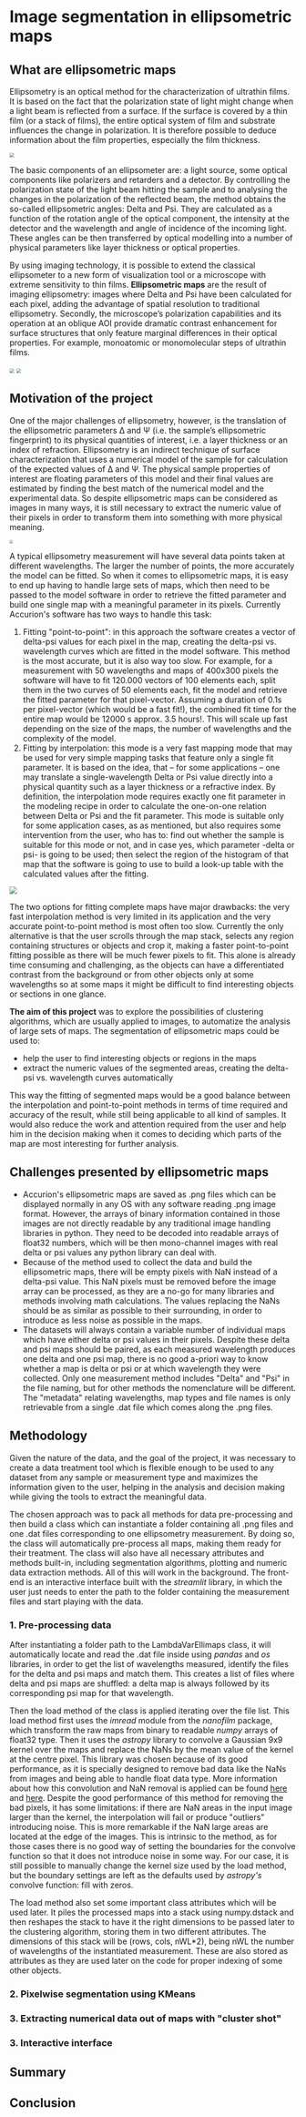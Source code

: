 # Image segmentation in ellipsometric maps

## What are ellipsometric maps

Ellipsometry is an optical method for the characterization of ultrathin films. It is based on the fact that the polarization state of light might change when a light beam is reflected from a surface. If the surface is covered by a thin film (or a stack of films), the entire optical system of film and substrate influences the change in polarization. It is therefore possible to deduce information about the film properties, especially the film thickness. 

<img src="https://drive.google.com/uc?export=view&id=1Nm7_CDCdSev7ArlUdm3_fXhXLtrRbsCY" style="zoom: 50%;" />

The basic components of an ellipsometer are: a light source, some optical components like polarizers and retarders and a detector. By controlling the polarization state of the light beam hitting the sample and to analysing the changes in the polarization of the reflected beam, the method obtains the so-called ellipsometric angles: Delta and Psi. They are calculated as a function of the rotation angle of the optical component, the intensity at the detector and the wavelength and angle of incidence of the incoming light. These angles can be then transferred by optical modelling into a number of physical parameters like layer thickness or optical properties. 

By using imaging technology, it is possible to extend the classical ellipsometer to a new form of visualization tool or a microscope with extreme sensitivity to thin films. **Ellipsometric maps** are the result of imaging ellipsometry: images where Delta and Psi have been calculated for each pixel, adding the advantage of spatial resolution to traditional ellipsometry. Secondly, the microscope’s polarization capabilities and its operation at an oblique AOI provide dramatic contrast enhancement for surface structures that only feature marginal differences in their optical properties. For example, monoatomic or monomolecular steps of ultrathin films.

<img src="https://drive.google.com/uc?export=view&id=1YndisAtIWVBr0Z0ywrrljvOjBDRKXIcK" style="zoom:50%;" />

<img src="https://drive.google.com/uc?export=view&id=1n35Muz7p-kQtqDKtQCTUZgcC8nfbjXd2" style="zoom:50%;" />

## Motivation of the project

One of the major challenges of ellipsometry, however, is the translation of the ellipsometric parameters Δ and Ψ (i.e. the sample’s ellipsometric fingerprint) to its physical quantities of interest, i.e. a layer thickness or an index of refraction.  Ellipsometry is an indirect technique of surface characterization that uses a numerical model of the sample for calculation of the expected values of Δ and Ψ. The physical sample properties of interest are floating parameters of this model and their final values are estimated by finding the best match of the numerical model and the experimental data. So despite ellipsometric maps can be considered as images in many ways, it is still necessary to extract the numeric value of their pixels in order to transform them into something with more physical meaning.

<img src="https://drive.google.com/uc?export=view&id=1hLz47hhh50NJHmO2R7WrCUwYpdAqd8AU" style="zoom: 40%;"/>

 A typical ellipsometry measurement will have several data points taken at different wavelengths. The larger the number of points, the more accurately the model can be fitted. So when it comes to ellipsometric maps, it is easy to end up having to handle large sets of maps, which then need to be passed to the model software in order to retrieve the fitted parameter and build one single map with a meaningful parameter in its pixels. Currently Accurion's software has two ways to handle this task:

1. Fitting "point-to-point": in this approach the software creates a vector of delta-psi values for each pixel in the map, creating the delta-psi vs. wavelength curves which are fitted in the model software. This method is the most accurate, but it is also way too slow. For example, for a measurement with 50 wavelengths and maps of 400x300 pixels the software will have to fit 120.000 vectors of 100 elements each, split them in the two curves of 50 elements each, fit the model and retrieve the fitted parameter for that pixel-vector. Assuming a duration of 0.1s per pixel-vector (which would be a fast fit!), the combined fit time for the entire map would be 12000 s approx. 3.5 hours!. This will scale up fast depending on the size of the maps, the number of wavelengths and the complexity of the model. 
2. Fitting by interpolation: this mode is a very fast mapping mode that may be used for very simple mapping tasks that feature only a single fit parameter. It is based on the idea, that – for some applications – one may translate a single-wavelength Delta or Psi value directly into a physical quantity such as a layer thickness or a refractive index. By definition, the interpolation mode requires exactly one fit parameter in the modeling recipe in order to calculate the one-on-one relation between Delta or Psi and the fit parameter. This mode is suitable only for some application cases, as as mentioned, but also requires some intervention from the user, who has to: find out whether the sample is suitable for this mode or not, and in case yes, which parameter -delta or psi- is going to be used; then select the region of the histogram of that map that the software is going to use to build a look-up table with the calculated values after the fitting.

<img src="https://drive.google.com/uc?export=view&id=1VhGO8E7SYKbKxIL39Uamqvcsks1nktDR" style="zoom: 80%;"/>

The two options for fitting complete maps have major drawbacks: the very fast interpolation method is very limited in its application and the very accurate point-to-point method is most often too slow. Currently the only alternative is that the user scrolls through the map stack, selects any region containing structures or objects and crop it, making a faster point-to-point fitting possible as there will be much fewer pixels to fit. This alone is already time consuming and challenging, as the objects can have a differentiated contrast from the background or from other objects only at some wavelengths so at some maps it might be difficult to find interesting objects or sections in one glance. 

**The aim of this project** was to explore the possibilities of clustering algorithms, which are usually applied to images, to automatize the analysis of large sets of maps. The segmentation of ellipsometric maps could be used to:

- help the user to find interesting objects or regions in the maps
- extract the numeric values of the segmented areas, creating the delta-psi vs. wavelength curves automatically 

This way the fitting of segmented maps would be a good balance between the interpolation and point-to-point methods in terms of time required and accuracy of the result, while still being applicable to all kind of samples. It would also reduce the work and attention required from the user and help him in the decision making when it comes to deciding which parts of the map are most interesting for further analysis. 



## Challenges presented by ellipsometric maps

- Accurion's ellipsometric maps are saved as .png files which can be displayed normally in any OS with any software reading .png image format. However, the arrays of binary information contained in those images are not directly readable by any traditional image handling libraries in python. They need to be decoded into readable arrays of float32 numbers, which will be then mono-channel images with real delta or psi values any python library can deal with. 
- Because of the method used to collect the data and build the ellipsometric maps, there will be empty pixels with NaN instead of a delta-psi value. This NaN pixels must be removed before the image array can be processed, as they are a no-go for many libraries and methods involving math calculations.  The values replacing the NaNs should be as similar as possible to their surrounding, in order to introduce as less noise as possible in the maps.
- The datasets will always contain a variable number of individual maps which have either delta or psi values in their pixels. Despite these delta and psi maps should be paired, as each measured wavelength produces one delta and one psi map, there is no good a-priori way to know whether a map is delta or psi or at which wavelength they were collected. Only one measurement method includes "Delta" and "Psi" in the file naming, but for other methods the nomenclature will be different. The "metadata" relating wavelengths, map types and file names is only retrievable from a single .dat file which comes along the .png files.



## Methodology

Given the nature of the data, and the goal of the project, it was necessary to create a data treatment tool which is flexible enough to be used to any dataset from any sample or measurement type and maximizes the information given to the user, helping in the analysis and decision making while giving the tools to extract the meaningful data. 

The chosen approach was to pack all methods for data pre-processing and then build a class which can instantiate a folder containing all .png files and one .dat files corresponding to one ellipsometry measurement. By doing so, the class will automatically pre-process all maps, making them ready for their treatment. The class will also have all necessary attributes and methods built-in, including segmentation algorithms, plotting and numeric data extraction methods. All of this will work in the background. The front-end is an interactive interface built with the *streamlit* library, in which the user just needs to enter the path to the folder containing the measurement files and start playing with the data. 

### 1. Pre-processing data

After instantiating a folder path to the LambdaVarEllimaps class, it will automatically locate and read the .dat file inside using *pandas* and *os* libraries, in order to get the list of wavelengths measured, identify the files for the delta and psi maps and match them. This creates a list of files where delta and psi maps are shuffled: a delta map is always followed by its corresponding psi map for that wavelength. 

Then the load method of the class is applied iterating over the file list. This load method first uses the *imread* module from the *nanofilm* package, which transform the raw maps from binary to readable *numpy* arrays of float32 type. Then it uses the *astropy* library to convolve a Gaussian 9x9 kernel over the maps and replace the NaNs by the mean value of the kernel at the centre pixel. This library was chosen because of its good performance, as it is specially designed to remove bad data like the NaNs from images and being able to handle float data type. More information about how this convolution and NaN removal is applied can be found [here](https://docs.astropy.org/en/stable/api/astropy.convolution.interpolate_replace_nans.html?highlight=interpolate_replace) and [here](https://docs.astropy.org/en/stable/convolution/index.html#a-note-on-backward-compatibility-pre-v2-0). Despite the good performance of this method for removing the bad pixels, it has some limitations: if there are NaN areas in the input image larger than the kernel, the interpolation will fail or produce "outliers" introducing noise. This is more remarkable if the NaN large areas are located at the edge of the images. This is intrinsic to the method, as for those cases there is no good way of setting the boundaries for the convolve function so that it does not introduce noise in some way. For our case, it is still possible to manually change the kernel size used by the load method, but the boundary settings are left as the defaults used by *astropy's* convolve function: fill with zeros. 

The load method also set some important class attributes which will be used later. It piles the processed maps into a stack using numpy.dstack and then reshapes the stack to have it the right dimensions to be passed later to the clustering algorithm, storing them in two different attributes. The dimensions of this stack will be (rows, cols, nWL*2), being nWL the number of wavelengths of the instantiated measurement. These are also stored as attributes as they are used later on the code for proper indexing of some other objects. 

### 2. Pixelwise segmentation using KMeans



### 3. Extracting numerical data out of maps with "cluster shot"

### 3. Interactive interface

## Summary



## Conclusion



